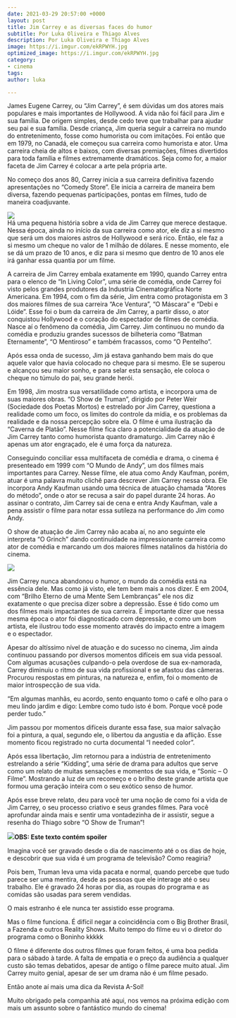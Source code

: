 ```yaml
---
date: 2021-03-29 20:57:00 +0000
layout: post
title: Jim Carrey e as diversas faces do humor
subtitle: Por Luka Oliveira e Thiago Alves
description: Por Luka Oliveira e Thiago Alves
image: https://i.imgur.com/ekRPWYH.jpg
optimized_image: https://i.imgur.com/ekRPWYH.jpg
category:
- cinema
tags: 
author: luka

---
```

James Eugene Carrey, ou “Jim Carrey”, é sem dúvidas um dos atores mais populares e mais importantes de Hollywood. A vida não foi fácil para Jim e sua família. De origem simples, desde cedo teve que trabalhar para ajudar seu pai e sua família. Desde criança, Jim queria seguir a carreira no mundo do entretenimento, fosse como humorista ou com imitações. Foi então que em 1979, no Canadá, ele começou sua carreira como humorista e ator. Uma carreira cheia de altos e baixos, com diversas premiações, filmes divertidos para toda família e filmes extremamente dramáticos. Seja como for, a maior faceta de Jim Carrey é colocar a arte pela própria arte.  
   
 No começo dos anos 80, Carrey inicia a sua carreira definitiva fazendo apresentações no “Comedy Store”. Ele inicia a carreira de maneira bem diversa, fazendo pequenas participações, pontas em filmes, tudo de maneira coadjuvante.  
 

![](https://i.imgur.com/t5RUwza.jpg)  
 Há uma pequena história sobre a vida de Jim Carrey que merece destaque. Nessa época, ainda no início da sua carreira como ator, ele diz a si mesmo que será um dos maiores astros de Hollywood e será rico. Então, ele faz a si mesmo um cheque no valor de 1 milhão de dólares. E nesse momento, ele se dá um prazo de 10 anos, e diz para si mesmo que dentro de 10 anos ele irá ganhar essa quantia por um filme.  
   
 A carreira de Jim Carrey embala exatamente em 1990, quando Carrey entra para o elenco de “In Living Color”, uma série de comédia, onde Carrey foi visto pelos grandes produtores da Industria Cinematográfica Norte Americana. Em 1994, com o fim da série, Jim entra como protagonista em 3 dos maiores filmes de sua carreira “Ace Ventura”, “O Máscara” e “Debi e Lóide”. Esse foi o bum da carreira de Jim Carrey, a partir disso, o ator conquistou Hollywood e o coração do espectador de filmes de comédia. Nasce aí o fenômeno da comédia, Jim Carrey. Jim continuou no mundo da comédia e produziu grandes sucessos de bilheteria como “Batman Eternamente”, “O Mentiroso” e também fracassos, como “O Pentelho”.

Após essa onda de sucesso, Jim já estava ganhando bem mais do que aquele valor que havia colocado no cheque para si mesmo. Ele se superou e alcançou seu maior sonho, e para selar esta sensação, ele coloca o cheque no túmulo do pai, seu grande herói.

Em 1998, Jim mostra sua versatilidade como artista, e incorpora uma de suas maiores obras. “O Show de Truman”, dirigido por Peter Weir (Sociedade dos Poetas Mortos) e estrelado por Jim Carrey, questiona a realidade como um foco, os limites do controle da mídia, e os problemas da realidade e da nossa percepção sobre ela. O filme é uma ilustração da “Caverna de Platão”. Nesse filme fica claro a potencialidade da atuação de Jim Carrey tanto como humorista quanto dramaturgo. Jim Carrey não é apenas um ator engraçado, ele é uma força da natureza.

Conseguindo conciliar essa multifaceta de comédia e drama, o cinema é presenteado em 1999 com “O Mundo de Andy”, um dos filmes mais importantes para Carrey. Nesse filme, ele atua como Andy Kaufman, porém, atuar é uma palavra muito clichê para descrever Jim Carrey nessa obra. Ele incorpora Andy Kaufman usando uma técnica de atuação chamada “Atores do método”, onde o ator se recusa a sair do papel durante 24 horas. Ao assinar o contrato, Jim Carrey sai de cena e entra Andy Kaufman, vale a pena assistir o filme para notar essa sutileza na performance do Jim como Andy.

O show de atuação de Jim Carrey não acaba aí, no ano seguinte ele interpreta “O Grinch” dando continuidade na impressionante carreira como ator de comédia e marcando um dos maiores filmes natalinos da história do cinema.

![](https://i.imgur.com/QHR1NR2.jpg)

Jim Carrey nunca abandonou o humor, o mundo da comédia está na essência dele. Mas como já visto, ele tem bem mais a nos dizer. E em 2004, com “Brilho Eterno de uma Mente Sem Lembranças” ele nos diz exatamente o que precisa dizer sobre a depressão. Esse é tido como um dos filmes mais impactantes de sua carreira. É importante dizer que nessa mesma época o ator foi diagnosticado com depressão, e como um bom artista, ele ilustrou todo esse momento através do impacto entre a imagem e o espectador.  
   
 Apesar do altíssimo nível de atuação e do sucesso no cinema, Jim ainda continuou passando por diversos momentos difíceis em sua vida pessoal. Com algumas acusações culpando-o pela overdose de sua ex-namorada, Carrey diminuiu o ritmo de sua vida profissional e se afastou das câmeras. Procurou respostas em pinturas, na natureza e, enfim, foi o momento de maior introspecção de sua vida.

“Em algumas manhãs, eu acordo, sento enquanto tomo o café e olho para o meu lindo jardim e digo: Lembre como tudo isto é bom. Porque você pode perder tudo.”

Jim passou por momentos difíceis durante essa fase, sua maior salvação foi a pintura, a qual, segundo ele, o libertou da angustia e da aflição. Esse momento ficou registrado no curta documental “I needed color”.

Após essa libertação, Jim retornou para a indústria de entretenimento estrelando a série “Kidding”, uma série de drama para adultos que serve como um relato de muitas sensações e momentos de sua vida, e “Sonic – O Filme”. Mostrando a luz de um recomeço e o brilho deste grande artista que formou uma geração inteira com o seu exótico senso de humor.

  
Após esse breve relato, deu para você ter uma noção de como foi a vida de Jim Carrey, o seu processo criativo e seus grandes filmes. Para você aprofundar ainda mais e sentir uma vontadezinha de ir assistir, segue a resenha do Thiago sobre “O Show de Truman”!

**![](https://i.imgur.com/snW1wFl.jpg)OBS: Este texto contém spoiler**

Imagina você ser gravado desde o dia de nascimento até o os dias de hoje, e descobrir que sua vida é um programa de televisão? Como reagiria? 

Pois bem, Truman leva uma vida pacata e normal, quando percebe que tudo parece ser uma mentira, desde as pessoas que ele interage até o seu trabalho. Ele é gravado 24 horas por dia, as roupas do programa e as comidas são usadas para serem vendidas.

O mais estranho é ele nunca ter assistido esse programa.

Mas o filme funciona. É difícil negar a coincidência com o Big Brother Brasil, a Fazenda e outros Reality Shows. Muito tempo do filme eu vi o diretor do programa como o Boninho kkkkk

O filme é diferente dos outros filmes que foram feitos, é uma boa pedida para o sábado à tarde. A falta de empatia e o preço da audiência a qualquer custo são temas debatidos, apesar de antigo o filme parece muito atual. Jim Carrey muito genial, apesar de ser um drama não é um filme pesado.

Então anote aí mais uma dica da Revista A-Sol!

Muito obrigado pela companhia até aqui, nos vemos na próxima edição com mais um assunto sobre o fantástico mundo do cinema!